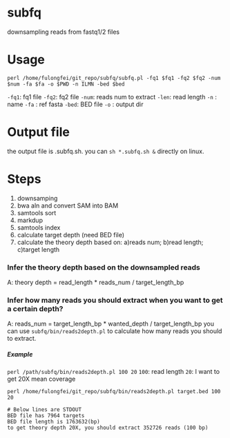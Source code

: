 # subfq
downsampling reads from fastq1/2 files

# Usage
`perl /home/fulongfei/git_repo/subfq/subfq.pl -fq1 $fq1 -fq2 $fq2 -num $num -fa $fa -o $PWD -n ILMN -bed $bed`

`-fq1`: fq1 file
`-fq2`: fq2 file
`-num`: reads num to extract
`-len`: read length
`-n`  : name
`-fa` : ref fasta
`-bed`: BED file
`-o`  : output dir

# Output file
the output file is <name>.subfq.sh. you can `sh *.subfq.sh &` directly on linux.

# Steps
1) downsamping
2) bwa aln and convert SAM into BAM
3) samtools sort
4) markdup
5) samtools index
6) calculate target depth (need BED file)
7) calculate the theory depth based on: a)reads num; b)read length; c)target length

### Infer the theory depth based on the downsampled reads
A: theory depth = read_length * reads_num / target_length_bp

### Infer how many reads you should extract when you want to get a certain depth?
A: reads_num = target_length_bp * wanted_depth / target_length_bp
you can use `subfq/bin/reads2depth.pl` to calculate how many reads you should to extract.

##### Example
`perl /path/subfq/bin/reads2depth.pl 100 20`
`100`: read length
`20`: I want to get 20X mean coverage

```
perl /home/fulongfei/git_repo/subfq/bin/reads2depth.pl target.bed 100 20

# Below lines are STDOUT
BED file has 7964 targets
BED file length is 1763632(bp)
to get theory depth 20X, you should extract 352726 reads (100 bp)
```
